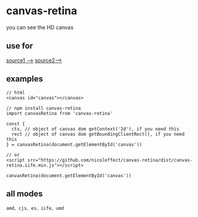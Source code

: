 # canvas-retina

you can see the HD canvas

## use for

[source1 -->](https://github.com/nicoleffect/point-plot)
[source2-->](https://github.com/nicoleffect/simple-circle-progress)

## examples

```
// html
<canvas id="canvas"></canvas>
```
```
// npm install canvas-retina
import canvasRetina from 'canvas-retina'

const {
  ctx, // object of canvas dom getContext('2d'), if you need this
  rect // object of canvas dom getBoundingClientRect(), if you need this
} = canvasRetina(document.getElementById('canvas'))

```
```
// or
<script src="https://github.com/nicoleffect/canvas-retina/dist/canvas-retina.iife.min.js"></script>

canvasRetina(document.getElementById('canvas'))

```

## all modes
```
amd、cjs、es、iife、umd
```
